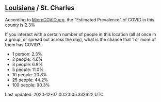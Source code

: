 
## [Louisiana](/united-states/louisiana) / St. Charles

According to [MicroCOVID.org](http://microcovid.org),
the "Estimated Prevalence" of COVID in this county is 2.3%

If you interact with a certain number of people in this location
(all at once in a group, or spread out across the day), what is the chance that
1 or more of them has COVID?

- 1 person: 2.3%
- 2 people: 4.6%
- 3 people: 6.8%
- 5 people: 11.0%
- 10 people: 20.8%
- 25 people: 44.2%
- 100 people: 90.3%

Last updated: 2020-12-07 00:23:05.332622 UTC
